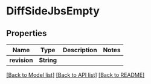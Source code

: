 # DiffSideJbsEmpty

## Properties

Name | Type | Description | Notes
------------ | ------------- | ------------- | -------------
**revision** | **String** |  | 

[[Back to Model list]](../README.md#documentation-for-models) [[Back to API list]](../README.md#documentation-for-api-endpoints) [[Back to README]](../README.md)



